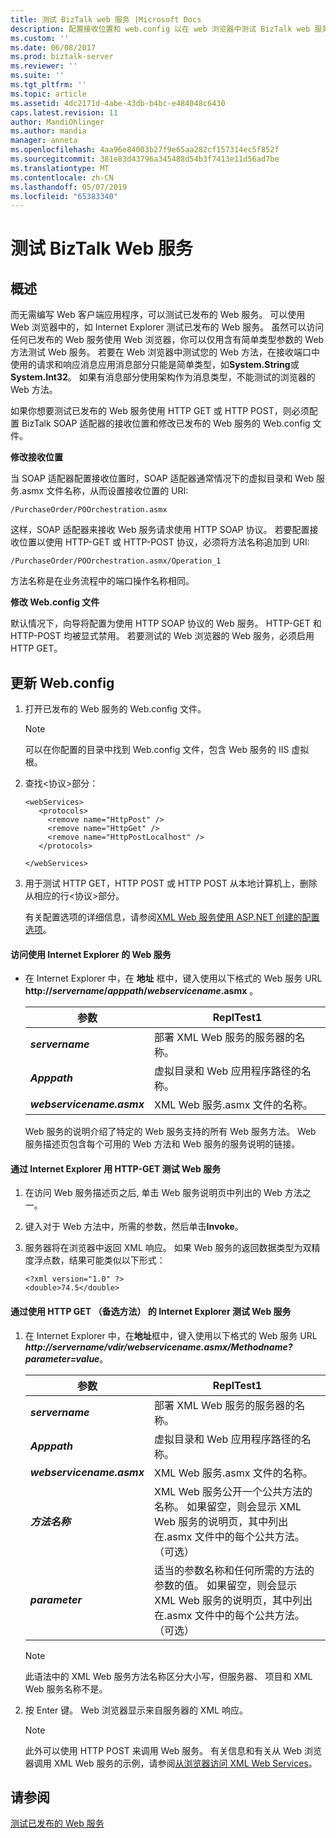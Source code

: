 ```yaml
---
title: 测试 BizTalk web 服务 |Microsoft Docs
description: 配置接收位置和 web.config 以在 web 浏览器中测试 BizTalk web 服务
ms.custom: ''
ms.date: 06/08/2017
ms.prod: biztalk-server
ms.reviewer: ''
ms.suite: ''
ms.tgt_pltfrm: ''
ms.topic: article
ms.assetid: 4dc2171d-4abe-43db-b4bc-e484048c6430
caps.latest.revision: 11
author: MandiOhlinger
ms.author: mandia
manager: anneta
ms.openlocfilehash: 4aa96e84003b27f9e65aa282cf157314ec5f852f
ms.sourcegitcommit: 381e83d43796a345488d54b3f7413e11d56ad7be
ms.translationtype: MT
ms.contentlocale: zh-CN
ms.lasthandoff: 05/07/2019
ms.locfileid: "65383340"
---
```

# <a name="test-a-biztalk-web-service"></a>测试 BizTalk Web 服务

## <a name="overview"></a>概述
而无需编写 Web 客户端应用程序，可以测试已发布的 Web 服务。 可以使用 Web 浏览器中的，如 Internet Explorer 测试已发布的 Web 服务。 虽然可以访问任何已发布的 Web 服务使用 Web 浏览器，你可以仅用含有简单类型参数的 Web 方法测试 Web 服务。 若要在 Web 浏览器中测试您的 Web 方法，在接收端口中使用的请求和响应消息应用消息部分只能是简单类型，如**System.String**或**System.Int32**。 如果有消息部分使用架构作为消息类型，不能测试的浏览器的 Web 方法。  
  
 如果你想要测试已发布的 Web 服务使用 HTTP GET 或 HTTP POST，则必须配置 BizTalk SOAP 适配器的接收位置和修改已发布的 Web 服务的 Web.config 文件。  
  
 **修改接收位置**  
  
 当 SOAP 适配器配置接收位置时，SOAP 适配器通常情况下的虚拟目录和 Web 服务.asmx 文件名称，从而设置接收位置的 URI:  
  
```  
/PurchaseOrder/POOrchestration.asmx  
```  
  
 这样，SOAP 适配器来接收 Web 服务请求使用 HTTP SOAP 协议。 若要配置接收位置以使用 HTTP-GET 或 HTTP-POST 协议，必须将方法名称追加到 URI:  
  
```  
/PurchaseOrder/POOrchestration.asmx/Operation_1  
```  
  
 方法名称是在业务流程中的端口操作名称相同。  
  
 **修改 Web.config 文件**  
  
 默认情况下，向导将配置为使用 HTTP SOAP 协议的 Web 服务。 HTTP-GET 和 HTTP-POST 均被显式禁用。 若要测试的 Web 浏览器的 Web 服务，必须启用 HTTP GET。  
  
## <a name="update-the-webconfig"></a>更新 Web.config
  
1. 打开已发布的 Web 服务的 Web.config 文件。  
  
   > [!NOTE]
   >  可以在你配置的目录中找到 Web.config 文件，包含 Web 服务的 IIS 虚拟根。  
  
2. 查找\<协议\>部分：  
  
   ```  
   <webServices>  
      <protocols>  
        <remove name="HttpPost" />  
        <remove name="HttpGet" />  
        <remove name="HttpPostLocalhost" />  
      </protocols>  
  
   </webServices>  
   ```  
  
3. 用于测试 HTTP GET，HTTP POST 或 HTTP POST 从本地计算机上，删除从相应的行\<协议\>部分。  
  
   有关配置选项的详细信息，请参阅[XML Web 服务使用 ASP.NET 创建的配置选项](https://msdn.microsoft.com/library/b2c0ew36.aspx)。 
  
#### <a name="access-a-web-service-with-internet-explorer"></a>访问使用 Internet Explorer 的 Web 服务  
  
- 在 Internet Explorer 中，在 **地址** 框中，键入使用以下格式的 Web 服务 URL **http://<em>servername</em>/*apppath*/*webservicename*.asmx** 。  
  
  |参数|ReplTest1|  
  |---------------|-----------|  
  |***servername***|部署 XML Web 服务的服务器的名称。|  
  |***Apppath***|虚拟目录和 Web 应用程序路径的名称。|  
  |***webservicename.asmx***|XML Web 服务.asmx 文件的名称。|  
  
  Web 服务的说明介绍了特定的 Web 服务支持的所有 Web 服务方法。 Web 服务描述页包含每个可用的 Web 方法和 Web 服务的服务说明的链接。  
  
#### <a name="test-a-web-service-with-internet-explorer-using-http-get"></a>通过 Internet Explorer 用 HTTP-GET 测试 Web 服务  
  
1.  在访问 Web 服务描述页之后, 单击 Web 服务说明页中列出的 Web 方法之一。  
  
2.  键入对于 Web 方法中，所需的参数，然后单击**Invoke**。  
  
3.  服务器将在浏览器中返回 XML 响应。 如果 Web 服务的返回数据类型为双精度浮点数，结果可能类似以下形式：  
  
    ```  
    <?xml version="1.0" ?>  
    <double>74.5</double>  
    ```  
  
#### <a name="test-a-web-service-with-internet-explorer-using-http-get-alternate-method"></a>通过使用 HTTP GET （备选方法） 的 Internet Explorer 测试 Web 服务  
  
1.  在 Internet Explorer 中，在**地址**框中，键入使用以下格式的 Web 服务 URL ***http://servername/vdir/webservicename.asmx/Methodname?parameter=value***。  
  
    |参数|ReplTest1|  
    |---------------|-----------|  
    |***servername***|部署 XML Web 服务的服务器的名称。|  
    |***Apppath***|虚拟目录和 Web 应用程序路径的名称。|  
    |***webservicename.asmx***|XML Web 服务.asmx 文件的名称。|  
    |***方法名称***|XML Web 服务公开一个公共方法的名称。 如果留空，则会显示 XML Web 服务的说明页，其中列出在.asmx 文件中的每个公共方法。 （可选）|  
    |***parameter***|适当的参数名称和任何所需的方法的参数的值。 如果留空，则会显示 XML Web 服务的说明页，其中列出在.asmx 文件中的每个公共方法。 （可选）|  
  
    > [!NOTE]
    >  此语法中的 XML Web 服务方法名称区分大小写，但服务器、 项目和 XML Web 服务名称不是。  
  
2.  按 Enter 键。 Web 浏览器显示来自服务器的 XML 响应。  
  
    > [!NOTE]
    >  此外可以使用 HTTP POST 来调用 Web 服务。 有关信息和有关从 Web 浏览器调用 XML Web 服务的示例，请参阅[从浏览器访问 XML Web Services](https://msdn.microsoft.com/library/45fez2a8.aspx)。  
  
## <a name="see-also"></a>请参阅  
 [测试已发布的 Web 服务](../core/testing-published-web-services.md)